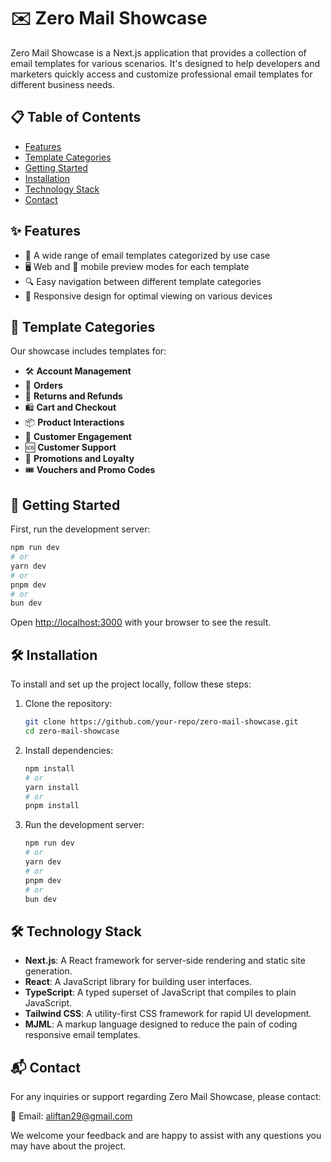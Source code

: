 # ✉️ Zero Mail Showcase

Zero Mail Showcase is a Next.js application that provides a collection of email templates for various scenarios. It's designed to help developers and marketers quickly access and customize professional email templates for different business needs.

## 📋 Table of Contents

- [Features](#-features)
- [Template Categories](#-template-categories)
- [Getting Started](#-getting-started)
- [Installation](#-installation)
- [Technology Stack](#-technology-stack)
- [Contact](#-contact)

## ✨ Features

- 📂 A wide range of email templates categorized by use case
- 🖥️ Web and 📱 mobile preview modes for each template
- 🔍 Easy navigation between different template categories
- 📐 Responsive design for optimal viewing on various devices

## 📑 Template Categories

Our showcase includes templates for:

- 🛠️ **Account Management**
- 🛒 **Orders**
- 🔄 **Returns and Refunds**
- 🛍️ **Cart and Checkout**
- 📦 **Product Interactions**
- 💬 **Customer Engagement**
- 🆘 **Customer Support**
- 🎁 **Promotions and Loyalty**
- 🎟️ **Vouchers and Promo Codes**

## 🚀 Getting Started

First, run the development server:

```bash
npm run dev
# or
yarn dev
# or
pnpm dev
# or
bun dev
```

Open [http://localhost:3000](http://localhost:3000) with your browser to see the result.

## 🛠️ Installation

To install and set up the project locally, follow these steps:

1. Clone the repository:
    ```bash
    git clone https://github.com/your-repo/zero-mail-showcase.git
    cd zero-mail-showcase
    ```

2. Install dependencies:
    ```bash
    npm install
    # or
    yarn install
    # or
    pnpm install
    ```

3. Run the development server:
    ```bash
    npm run dev
    # or
    yarn dev
    # or
    pnpm dev
    # or
    bun dev
    ```

## 🛠️ Technology Stack

- **Next.js**: A React framework for server-side rendering and static site generation.
- **React**: A JavaScript library for building user interfaces.
- **TypeScript**: A typed superset of JavaScript that compiles to plain JavaScript.
- **Tailwind CSS**: A utility-first CSS framework for rapid UI development.
- **MJML**: A markup language designed to reduce the pain of coding responsive email templates.


## 📬 Contact

For any inquiries or support regarding Zero Mail Showcase, please contact:

📧 Email: aliftan29@gmail.com

We welcome your feedback and are happy to assist with any questions you may have about the project.
